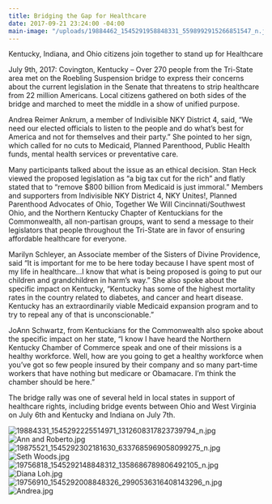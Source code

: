 ```yaml
---
title: Bridging the Gap for Healthcare
date: 2017-09-21 23:24:00 -04:00
main-image: "/uploads/19884462_1545291958848331_5598992915266851547_n.jpg"
---
```


Kentucky, Indiana, and Ohio citizens join together to stand up for Healthcare 

July 9th, 2017: Covington, Kentucky – Over 270 people from the Tri-State area met on the Roebling Suspension bridge to express their concerns about the current legislation in the Senate that threatens to strip healthcare from 22 million Americans. Local citizens gathered on both sides of the bridge and marched to meet the middle in a show of unified purpose.

Andrea Reimer Ankrum, a member of Indivisible NKY District 4, said, “We need our elected officials to listen to the people and do what’s best for America and not for themselves and their party.”  She pointed to her sign, which called for no cuts to Medicaid, Planned Parenthood, Public Health funds, mental health services or preventative care. 

Many participants talked about the issue as an ethical decision. Stan Heck viewed the proposed legislation as “a big tax cut for the rich” and flatly stated that to “remove $800 billion from Medicaid is just immoral.”
Members and supporters from Indivisible NKY District 4, NKY Unites!, Planned Parenthood Advocates of Ohio, Together We Will Cincinnati/Southwest Ohio, and the Northern Kentucky Chapter of Kentuckians for the Commonwealth, all non-partisan groups, want to send a message to their legislators that people throughout the Tri-State are in favor of ensuring affordable healthcare for everyone.

Marilyn Schleyer, an Associate member of the Sisters of Divine Providence, said “It is important for me to be here today because I have spent most of my life in healthcare...I know that what is being proposed is going to put our children and grandchildren in harm’s way.” She also spoke about the specific impact on Kentucky, “Kentucky has some of the highest mortality rates in the country related to diabetes, and cancer and heart disease. Kentucky has an extraordinarily viable Medicaid expansion program and to try to repeal any of that is unconscionable.”

JoAnn Schwartz, from Kentuckians for the Commonwealth also spoke about the specific impact on her state, “I know I have heard the Northern Kentucky Chamber of Commerce speak and one of their missions is a healthy workforce. Well, how are you going to get a healthy workforce when you’ve got so few people insured by their company and so many part-time workers that have nothing but medicare or Obamacare. I’m think the chamber should be here.” 

The bridge rally was one of several held in local states in support of healthcare rights, including bridge events between Ohio and West Virginia on July 6th and Kentucky and Indiana on July 7th.

![19884331_1545292225514971_1312608317823739794_n.jpg](/uploads/19884331_1545292225514971_1312608317823739794_n.jpg)
![Ann and Roberto.jpg](/uploads/Ann%20and%20Roberto.jpg)
![19875521_1545292302181630_6337685969058099275_n.jpg](/uploads/19875521_1545292302181630_6337685969058099275_n.jpg)
![Seth Woods.jpg](/uploads/Seth%20Woods.jpg)
![19756818_1545292148848312_1358686789806492105_n.jpg](/uploads/19756818_1545292148848312_1358686789806492105_n.jpg)
![Diana Loh.jpg](/uploads/Diana%20Loh.jpg)
![19756910_1545292008848326_2990536316408143296_n.jpg](/uploads/19756910_1545292008848326_2990536316408143296_n.jpg)
![Andrea.jpg](/uploads/Andrea.jpg)